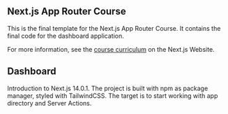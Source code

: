 ## Next.js App Router Course
This is the final template for the Next.js App Router Course.
It contains the final code for the dashboard application.

For more information, see the [course curriculum](https://nextjs.org/learn) on the Next.js Website.

## D a s h b o a r d 

Introduction to Next.js 14.0.1.
The project is built with npm as package manager, styled with TailwindCSS.
The target is to start working with app directory and Server Actions.


 
